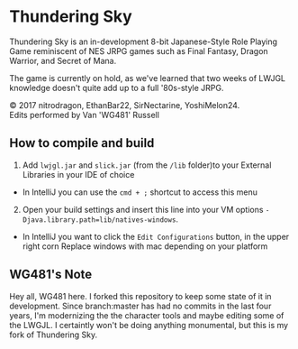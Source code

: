 # Thundering Sky

Thundering Sky is an in-development 8-bit Japanese-Style Role Playing Game reminiscent of NES JRPG games such as Final Fantasy, Dragon Warrior, and Secret of Mana.

The game is currently on hold, as we've learned that two weeks of LWJGL knowledge doesn't quite add up to a full '80s-style JRPG.

© 2017 nitrodragon, EthanBar22, SirNectarine, YoshiMelon24. <br>Edits performed by Van 'WG481' Russell


## How to compile and build
1. Add `lwjgl.jar` and `slick.jar` (from the `/lib` folder)to your External Libraries in your IDE of choice
* In IntelliJ you can use the `cmd + ;` shortcut to access this menu
2. Open your build settings and insert this line into your VM options `-Djava.library.path=lib/natives-windows`.
* In IntelliJ you want to click the `Edit Configurations` button, in the upper right corn
Replace windows with mac depending on your platform

## WG481's Note
Hey all, WG481 here. I forked this repository to keep some state of it in development. Since branch:master has had no commits in the last four years, I'm modernizing the the character tools and maybe editing some of the LWGJL. I certaintly won't be doing anything monumental, but this is my fork of Thundering Sky.
